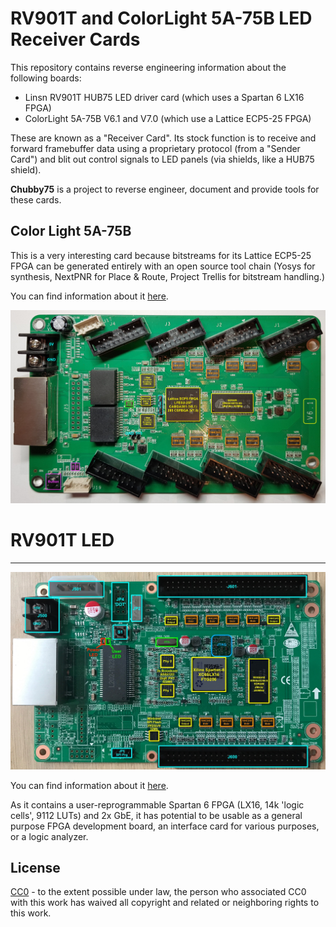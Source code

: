 RV901T and ColorLight 5A-75B LED Receiver Cards
===============================================

This repository contains reverse engineering information about the following boards:

* Linsn RV901T HUB75 LED driver card (which uses a Spartan 6 LX16 FPGA)
* ColorLight 5A-75B V6.1 and V7.0 (which use a Lattice ECP5-25 FPGA)

These are known as a "Receiver Card". Its stock function is to receive and forward framebuffer 
data using a proprietary protocol (from a "Sender Card") and blit out control signals to LED panels 
(via shields, like a HUB75 shield).

**Chubby75** is a project to reverse engineer, document and provide tools for these cards. 

Color Light 5A-75B 
------------------

This is a very interesting card because bitstreams for its Lattice ECP5-25 FPGA can be generated
entirely with an open source tool chain (Yosys for synthesis, NextPNR for Place & Route, Project
Trellis for bitstream handling.)

You can find information about it [here](./5a-75b/README.md).

![5A-75B V6.1 Front View](./5a-75b/images/cl-5a-75b-v61-front-annotated.jpg)

# RV901T LED
------------

![RV901T Front View](./rv901t/doc/front_annotated.jpg)

You can find information about it [here](./rv901t/README.md).

As it contains a user-reprogrammable Spartan 6 FPGA (LX16, 14k 'logic cells', 9112 LUTs) and 2x GbE, it has 
potential to be usable as a general purpose FPGA development board, an interface card for various purposes, 
or a logic analyzer.

License
-------

[CC0](http://creativecommons.org/publicdomain/zero/1.0/") - to the extent possible under law, the person who associated CC0 with this 
work has waived all copyright and related or neighboring rights to this work.

